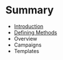 # Summary

* [Introduction](README.md)
* [Defining Methods](methods.md)
* Overview
* Campaigns
* Templates

